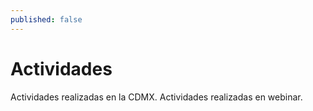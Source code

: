 ```yaml
---
published: false
---
```


# Actividades
Actividades realizadas en la CDMX.
Actividades realizadas en webinar.